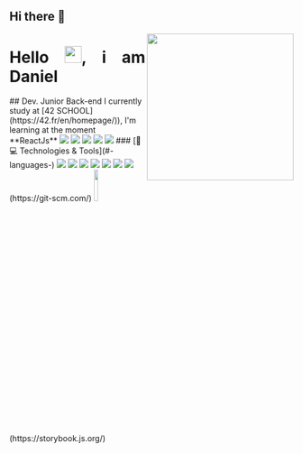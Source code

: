 ## Hi there 👋
<img align='right' src="https://media.giphy.com/media/3osxY9kuM2NGUfvThe/giphy.gif" width="260">
<h1 align = "justify"> Hello <img src="https://media.giphy.com/media/hvRJCLFzcasrR4ia7z/giphy.gif" width="30px">, i am Daniel</h1>
## Dev. Junior Back-end
I currently study at [42 SCHOOL](https://42.fr/en/homepage/)), I'm learning at the moment **ReactJs**
<img src="https://img.shields.io/badge/LinkedIn-0077B5?style=for-the-badge&logo=linkedin&logoColor=white" />
<img src="https://img.shields.io/badge/Instagram-E4405F?style=for-the-badge&logo=instagram&logoColor=white" />
<img src = "https://img.shields.io/badge/facebook-%231877F2.svg?&style=for-the-badge&logo=facebook&logoColor=white">
<img src = "https://img.shields.io/badge/twitter-%231DA1F2.svg?&style=for-the-badge&logo=twitter&logoColor=white">
<img src = "https://img.shields.io/badge/Discord-7289DA?style=for-the-badge&logo=discord&logoColor=white">
### [🚀💻 Technologies & Tools](#-languages-)
<img src = "https://img.shields.io/badge/HTML5-E34F26?style=for-the-badge&logo=html5&logoColor=white">
<img src = "https://img.shields.io/badge/CSS3-1572B6?style=for-the-badge&logo=css3&logoColor=white">
<img src = "https://img.shields.io/badge/JavaScript-323330?style=for-the-badge&logo=javascript&logoColor=F7DF1E">
<img src = "https://img.shields.io/badge/React-20232A?style=for-the-badge&logo=react&logoColor=61DAFB">
<img src = "https://img.shields.io/badge/Vue.js-35495E?style=for-the-badge&logo=vuedotjs&logoColor=4FC08D">
<img src = "https://img.shields.io/badge/Docker-2CA5E0?style=for-the-badge&logo=docker&logoColor=white">
<img src = "https://img.shields.io/badge/Git-F05032?style=for-the-badge&logo=git&logoColor=white">(https://git-scm.com/)
<img width="12%" src = "https://raw.githubusercontent.com/storybooks/brand/master/badge/badge-storybook.svg">(https://storybook.js.org/)
